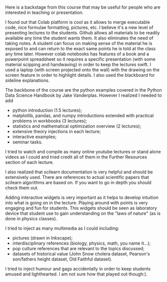 Here is a backstage from this course that may be useful for people who are interested in teaching or presentation.

I found out that Colab platform is cool as it allows to merge executable code, nice formulae formatting, pictures, etc. I believe it's a new level of presenting lectures to the students. Github allows all materials to be readily available any time the student wants them. It also eliminates the need of taking notes. A student can focus on making sense of the material he is exposed to and can return to the exact same points he is told at the class any time later.
However colab notebooks has features of a book and a powerpoint spreadsheet so it requires a specific presentation (with some material scipping and handwaving) in order to keep the lectures swift. I used a laptop (with screen projected onto the wall) with the drawing on the screen feature in order to highlight details. I also used the blackboard for sideline explanations.

The backbone of the course are the python examples covered in the Python Data Science Handbook by Jake Vanderplas. However I realized I needed to add
* python introduction (1.5 lectures);
* matplotlib, pandas, and numpy introductions extended with practical problems in workbooks (3 lectures);
* statistics and mathematical optimization overview (2 lectures);
* extensive theory injections in each lecture;
* interactive examples;
* seminar tasks.

I tried to watch and compile as many online youtube lectures or stand alone videos as I could and tried credit all of them in the Further Resources section of each lecture.


I also realized that scilearn documentation is very helpful and should be extensively used. There are references to actual scientific papers that scilearn algorithms are based on. If you want to go in depth you should check them out.


Adding interactive widgets is very important as it helps to develop intuition into what is going on in the lecture. Playing around with points is very engaging and fun for students. This widgets should be seen as laboratory device that student use to gain understanding on the "laws of nature" (as is done in physics classes). 


I tried to inject as many multimedia as I could including:
* pictures (drawn in Inkscape);
* interdisciplinary references (biology, physics, math, you name it...);
* pop culture references that are relevant to the topics discussed;
* datasets of historical value (John Snow cholera dataset, Pearson's son/fathers height dataset, Old Faithful dataset).

I tried to inject humour and gags accidentally in order to keep students amused and lighthearted. I am not sure how that played out though:).
